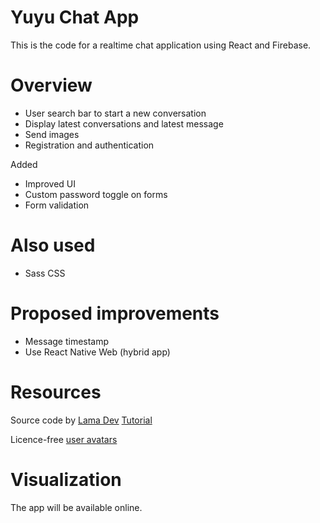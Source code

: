 # Yuyu Chat App
This is the code for a realtime chat application using React and Firebase. 

# Overview
- User search bar to start a new conversation
- Display latest conversations and latest message
- Send images
- Registration and authentication

Added
- Improved UI
- Custom password toggle on forms
- Form validation

# Also used
- Sass CSS

# Proposed improvements
- Message timestamp
- Use React Native Web (hybrid app)

# Resources
Source code by [Lama Dev](https://github.com/safak/youtube2022/tree/react-chat)
[Tutorial](https://www.youtube.com/watch?v=k4mjF4sPITE)

Licence-free [user avatars](https://www.pexels.com/fr-fr/)

# Visualization
The app will be available online.
